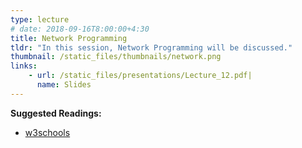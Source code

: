 ```yaml
---
type: lecture
# date: 2018-09-16T8:00:00+4:30
title: Network Programming
tldr: "In this session, Network Programming will be discussed."
thumbnail: /static_files/thumbnails/network.png
links: 
    - url: /static_files/presentations/Lecture_12.pdf|
      name: Slides
---
```

**Suggested Readings:**
- [w3schools](https://www.w3schools.com/java/default.asp)

